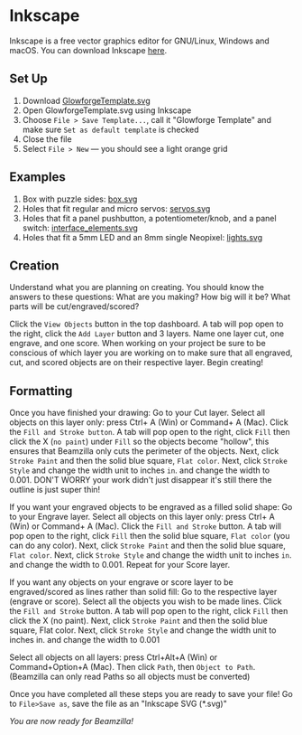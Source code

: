 # Inkscape
 
Inkscape is a free vector graphics editor for GNU/Linux, Windows and macOS. You can download Inkscape [here](https://inkscape.org/release/inkscape-1.2.2/).

<!-- A video tutorial can be found [here](https://drive.google.com/file/d/1h6DkFrqTs8azBbxr2fY-hahtvEaqBuQK/view?usp=drive_link), which you can follow as you read the instructions. -->


## Set Up

1. Download [GlowforgeTemplate.svg](cuts/GlowforgeTemplate.svg)
1. Open GlowforgeTemplate.svg using Inkscape
1. Choose `File > Save Template...`, call it "Glowforge Template" and make sure `Set as default template` is checked
1. Close the file
1. Select `File > New` — you should see a light orange grid

## Examples

1. Box with puzzle sides: [box.svg](cuts/box.svg)
1. Holes that fit regular and micro servos: [servos.svg](cuts/servos.svg)
1. Holes that fit a panel pushbutton, a potentiometer/knob, and a panel switch: [interface_elements.svg](cuts/interface_elements.svg)
1. Holes that fit a 5mm LED and an 8mm single Neopixel: [lights.svg](cuts/lights.svg)

## Creation

Understand what you are planning on creating. You should know the answers to these questions: What are you making? How big will it be? What parts will be cut/engraved/scored?

Click the `View Objects` button in the top dashboard. A tab will pop open to the right, click the `Add Layer` button and 3 layers. Name one layer cut, one engrave, and one score. When working on your project be sure to be conscious of which layer you are working on to make sure that all engraved, cut, and scored objects are on their respective layer.
Begin creating!

## Formatting
Once you have finished your drawing: Go to your Cut layer. Select all objects on this layer only: press Ctrl+ A (Win) or Command+ A (Mac). Click the `Fill and Stroke button`. A tab will pop open to the right, click `Fill` then click the X (`no paint`) under `Fill` so the objects become "hollow", this ensures that Beamzilla only cuts the perimeter of the objects. Next, click `Stroke Paint` and then the solid blue square, `Flat color`. Next, click `Stroke Style` and change the width unit to inches `in`. and change the width to 0.001. DON'T WORRY your work didn't just disappear it's still there the outline is just super thin!

If you want your engraved objects to be engraved as a filled solid shape: Go to your Engrave layer. Select all objects on this layer only: press Ctrl+ A (Win) or Command+ A (Mac). Click the `Fill and Stroke` button. A tab will pop open to the right, click `Fill` then the solid blue square, `Flat color` (you can do any color). Next, click `Stroke Paint` and then the solid blue square, `Flat color`. Next, click `Stroke Style` and change the width unit to inches `in`. and change the width to 0.001. Repeat for your Score layer.

If you want any objects on your engrave or score layer to be engraved/scored as lines rather than solid fill: Go to the respective layer (engrave or score). Select all the objects you wish to be made lines. Click the `Fill and Stroke` button. A tab will pop open to the right, click `Fill` then click the X (no paint). Next, click `Stroke Paint` and then the solid blue square, Flat color. Next, click `Stroke Style` and change the width unit to inches in. and change the width to 0.001

Select all objects on all layers: press Ctrl+Alt+A (Win) or Command+Option+A (Mac). Then click `Path`, then `Object to Path`. (Beamzilla can only read Paths so all objects must be converted)

Once you have completed all these steps you are ready to save your file! Go to `File>Save as`, save the file as an "Inkscape SVG (*.svg)"

_You are now ready for Beamzilla!_



